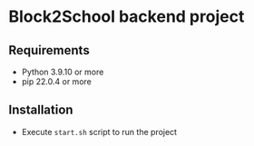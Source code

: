 # Block2School backend project

## Requirements  
- Python 3.9.10 or more
- pip 22.0.4 or more

## Installation  
- Execute `start.sh` script to run the project